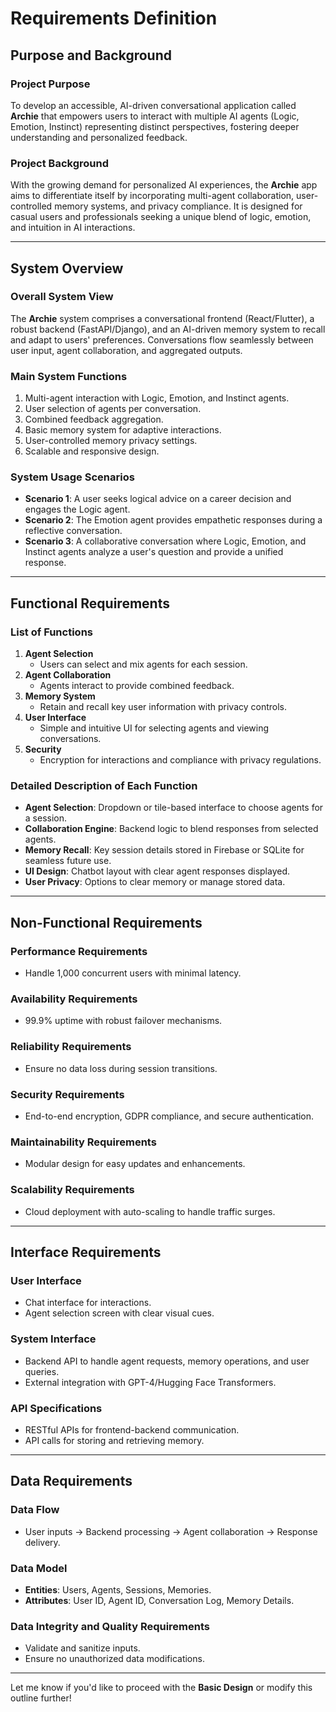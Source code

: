 # Requirements Definition

## Purpose and Background

### Project Purpose
To develop an accessible, AI-driven conversational application called **Archie** that empowers users to interact with multiple AI agents (Logic, Emotion, Instinct) representing distinct perspectives, fostering deeper understanding and personalized feedback.

### Project Background
With the growing demand for personalized AI experiences, the **Archie** app aims to differentiate itself by incorporating multi-agent collaboration, user-controlled memory systems, and privacy compliance. It is designed for casual users and professionals seeking a unique blend of logic, emotion, and intuition in AI interactions.

---

## System Overview

### Overall System View
The **Archie** system comprises a conversational frontend (React/Flutter), a robust backend (FastAPI/Django), and an AI-driven memory system to recall and adapt to users' preferences. Conversations flow seamlessly between user input, agent collaboration, and aggregated outputs.

### Main System Functions
1. Multi-agent interaction with Logic, Emotion, and Instinct agents.
2. User selection of agents per conversation.
3. Combined feedback aggregation.
4. Basic memory system for adaptive interactions.
5. User-controlled memory privacy settings.
6. Scalable and responsive design.

### System Usage Scenarios
- **Scenario 1**: A user seeks logical advice on a career decision and engages the Logic agent.
- **Scenario 2**: The Emotion agent provides empathetic responses during a reflective conversation.
- **Scenario 3**: A collaborative conversation where Logic, Emotion, and Instinct agents analyze a user's question and provide a unified response.

---

## Functional Requirements

### List of Functions
1. **Agent Selection**
   - Users can select and mix agents for each session.
2. **Agent Collaboration**
   - Agents interact to provide combined feedback.
3. **Memory System**
   - Retain and recall key user information with privacy controls.
4. **User Interface**
   - Simple and intuitive UI for selecting agents and viewing conversations.
5. **Security**
   - Encryption for interactions and compliance with privacy regulations.

### Detailed Description of Each Function
- **Agent Selection**: Dropdown or tile-based interface to choose agents for a session.
- **Collaboration Engine**: Backend logic to blend responses from selected agents.
- **Memory Recall**: Key session details stored in Firebase or SQLite for seamless future use.
- **UI Design**: Chatbot layout with clear agent responses displayed.
- **User Privacy**: Options to clear memory or manage stored data.

---

## Non-Functional Requirements

### Performance Requirements
- Handle 1,000 concurrent users with minimal latency.

### Availability Requirements
- 99.9% uptime with robust failover mechanisms.

### Reliability Requirements
- Ensure no data loss during session transitions.

### Security Requirements
- End-to-end encryption, GDPR compliance, and secure authentication.

### Maintainability Requirements
- Modular design for easy updates and enhancements.

### Scalability Requirements
- Cloud deployment with auto-scaling to handle traffic surges.

---

## Interface Requirements

### User Interface
- Chat interface for interactions.
- Agent selection screen with clear visual cues.

### System Interface
- Backend API to handle agent requests, memory operations, and user queries.
- External integration with GPT-4/Hugging Face Transformers.

### API Specifications
- RESTful APIs for frontend-backend communication.
- API calls for storing and retrieving memory.

---

## Data Requirements

### Data Flow
- User inputs → Backend processing → Agent collaboration → Response delivery.

### Data Model
- **Entities**: Users, Agents, Sessions, Memories.
- **Attributes**: User ID, Agent ID, Conversation Log, Memory Details.

### Data Integrity and Quality Requirements
- Validate and sanitize inputs.
- Ensure no unauthorized data modifications.

---

Let me know if you'd like to proceed with the **Basic Design** or modify this outline further!
